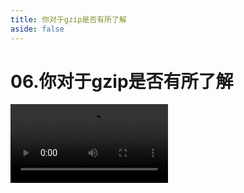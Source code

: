 ```yaml
---
title: 你对于gzip是否有所了解
aside: false
---
```


# 06.你对于gzip是否有所了解

<video autoplay src="http://qn.chinavanes.com/interview/project-interview/06.你对于gzip是否有所了解.mp4" controls controlsList="nodownload" width="50%"/>


